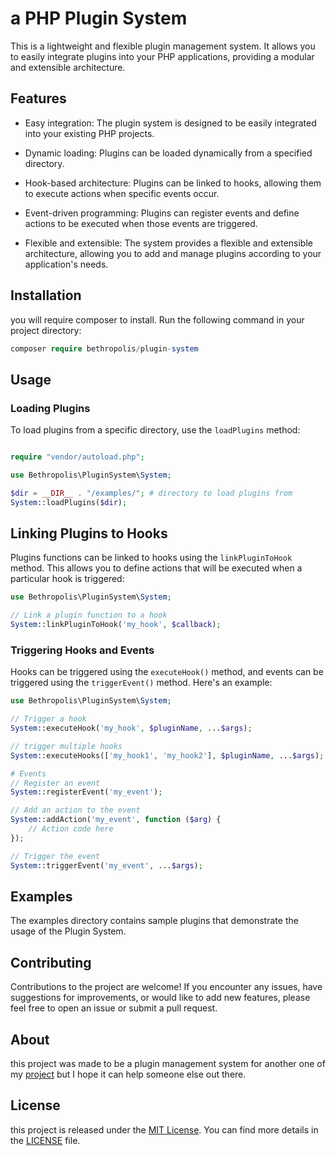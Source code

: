 # a PHP Plugin System

This is a lightweight and flexible plugin management system.
It allows you to easily integrate plugins into your PHP applications, providing a modular and extensible architecture.

## Features

- Easy integration: The plugin system is designed to be easily integrated into your existing PHP projects.

- Dynamic loading: Plugins can be loaded dynamically from a specified directory.

- Hook-based architecture: Plugins can be linked to hooks, allowing them to execute actions when specific events occur.

- Event-driven programming: Plugins can register events and define actions to be executed when those events are triggered.

- Flexible and extensible: The system provides a flexible and extensible architecture, allowing you to add and manage plugins according to your application's needs.


## Installation

you will require composer to install. Run the following command in your project directory:
```php
composer require bethropolis/plugin-system
```

## Usage

### Loading Plugins
To load plugins from a specific directory, use the `loadPlugins` method:


```php

require "vendor/autoload.php";

use Bethropolis\PluginSystem\System;

$dir = __DIR__ . "/examples/"; # directory to load plugins from
System::loadPlugins($dir);

```

## Linking Plugins to Hooks
Plugins functions can be linked to hooks using the `linkPluginToHook` method. This allows you to define actions that will be executed when a particular hook is triggered:
```php
use Bethropolis\PluginSystem\System;

// Link a plugin function to a hook
System::linkPluginToHook('my_hook', $callback);
```

### Triggering Hooks and Events
Hooks can be triggered using the `executeHook()` method, and events can be triggered using the `triggerEvent()` method. Here's an example:

```php
use Bethropolis\PluginSystem\System;

// Trigger a hook
System::executeHook('my_hook', $pluginName, ...$args);

// trigger multiple hooks
System::executeHooks(['my_hook1', 'my_hook2'], $pluginName, ...$args);

# Events
// Register an event
System::registerEvent('my_event');

// Add an action to the event
System::addAction('my_event', function ($arg) {
    // Action code here
});

// Trigger the event
System::triggerEvent('my_event', ...$args);
```

## Examples

The examples directory contains sample plugins that demonstrate the usage of the Plugin System. 

## Contributing

Contributions to the project are welcome! If you encounter any issues, have suggestions for improvements, or would like to add new features, please feel free to open an issue or submit a pull request.


## About

this project was made to be a plugin management system for another one of my [project](https://github.com/bethropolis/suplike-social-website) but I hope it can help someone else out there.

## License

this project is released under the [MIT License](https://opensource.org/licenses/MIT). You can find more details in the [LICENSE](https://chat.openai.com/LICENSE) file.
